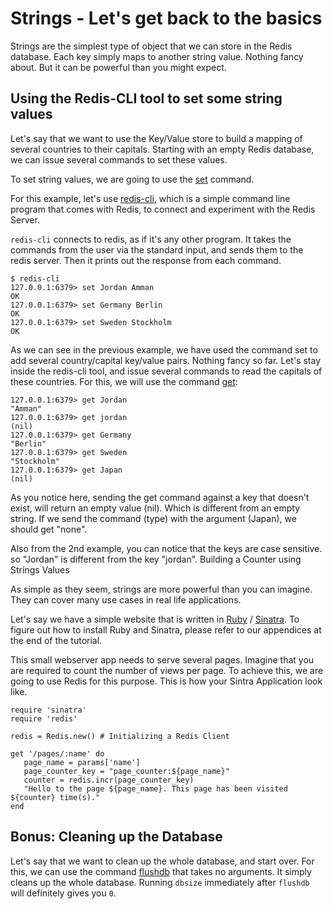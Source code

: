# Strings - Let's get back to the basics

Strings are the simplest type of object that we can store in the Redis database. Each key simply
maps to another string value. Nothing fancy about. But it can be powerful than you might expect.

## Using the Redis-CLI tool to set some string values

Let's say that we want to use the Key/Value store to build a mapping of several countries to their capitals. Starting with 
an empty Redis database, we can issue several commands to set these values.

To set string values, we are going to use the [set](https://redis.io/commands/set) command.

For this example, let's use [redis-cli](https://redis.io/topics/rediscli), which is a simple 
command line program that comes with Redis, to connect and experiment with the Redis Server.

`redis-cli` connects to redis, as if it's any other program. It takes the commands 
from the user via the standard input, and sends them to the redis server. Then it prints out the response from each command.

```
$ redis-cli
127.0.0.1:6379> set Jordan Amman
OK
127.0.0.1:6379> set Germany Berlin
OK
127.0.0.1:6379> set Sweden Stockholm
OK
```

As we can see in the previous example, we have used the command set to add several country/capital key/value pairs. Nothing fancy so far. Let's 
stay inside the redis-cli tool, and issue several  commands to read the capitals of these countries. 
For this, we will use the command [get](https://redis.io/commands/get):

```
127.0.0.1:6379> get Jordan
"Amman"
127.0.0.1:6379> get jordan
(nil)
127.0.0.1:6379> get Germany
"Berlin"
127.0.0.1:6379> get Sweden
"Stockholm"
127.0.0.1:6379> get Japan
(nil)
```

As you notice here, sending the get command against a key that doesn't exist, will return an empty value (nil). Which is different from an empty string. If we send the command (type) with the argument (Japan), we should get "none".

Also from the 2nd example, you can notice that the keys are case sensitive. so "Jordan" is different from the key "jordan".
Building a Counter using Strings Values

As simple as they seem, strings are more powerful than you can imagine. They can cover many use cases in real life applications. 

Let's say we have a simple website that is written in [Ruby](https://www.ruby-lang.org/) / [Sinatra](http://sinatrarb.com/). To figure out how to install 
Ruby and Sinatra, please refer to our appendices at the end of the tutorial.

This small webserver app needs to serve several pages. Imagine that you are required to count the number of views per page. To achieve this, we
are going to use Redis for this purpose.
This is how your Sintra Application look like.

```
require 'sinatra'
require 'redis'

redis = Redis.new() # Initializing a Redis Client

get '/pages/:name' do
   page_name = params['name']
   page_counter_key = "page_counter:${page_name}"
   counter = redis.incr(page_counter_key)
   "Hello to the page ${page_name}. This page has been visited ${counter} time(s)."
end
```

## Bonus: Cleaning up the Database

Let's say that we want to clean up the whole database, and start over. For this,
we can use the command [flushdb](https://redis.io/commands/flushdb) that takes no arguments.
It simply cleans up the whole database. Running `dbsize` immediately after `flushdb` will definitely
gives you `0`.
